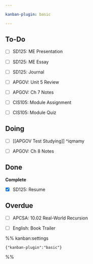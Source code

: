 ```yaml
---

kanban-plugin: basic

---
```


## To-Do

- [ ] SD125: ME Presentation
- [ ] SD125: ME Essay
- [ ] SD125: Journal
- [ ] APGOV: Unit 5 Review
- [ ] APGOV: Ch 7 Notes
- [ ] CIS105: Module Assignment
- [ ] CIS105: Module Quiz


## Doing

- [ ] [[APGOV Test Studying]] ^iqmamy
- [ ] APGOV: Ch 8 Notes


## Done

**Complete**
- [x] SD125: Resume


## Overdue

- [ ] APCSA: 10.02 Real-World Recursion
- [ ] English: Book Trailer




%% kanban:settings
```
{"kanban-plugin":"basic"}
```
%%